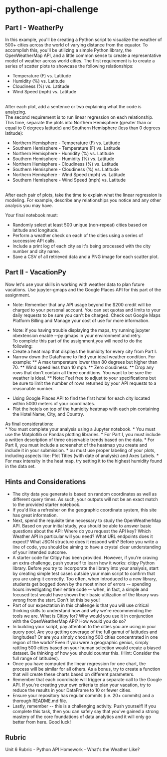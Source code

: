 # python-api-challenge
## Part I - WeatherPy
In this example, you'll be creating a Python script to visualize the weather of 500+ cities across the world of varying distance from the equator. To accomplish this, you'll be utilizing a simple Python library, the OpenWeatherMap API, and a little common sense to create a representative model of weather across world cities.
The first requirement is to create a series of scatter plots to showcase the following relationships:<br>

* Temperature (F) vs. Latitude
* Humidity (%) vs. Latitude
* Cloudiness (%) vs. Latitude
* Wind Speed (mph) vs. Latitude
<br>
After each plot, add a sentence or two explaining what the code is analyzing.<br>
The second requirement is to run linear regression on each relationship. This time, separate the plots into Northern Hemisphere (greater than or equal to 0 degrees latitude) and Southern Hemisphere (less than 0 degrees latitude):<br>

* Northern Hemisphere - Temperature (F) vs. Latitude
* Southern Hemisphere - Temperature (F) vs. Latitude
* Northern Hemisphere - Humidity (%) vs. Latitude
* Southern Hemisphere - Humidity (%) vs. Latitude
* Northern Hemisphere - Cloudiness (%) vs. Latitude
* Southern Hemisphere - Cloudiness (%) vs. Latitude
* Northern Hemisphere - Wind Speed (mph) vs. Latitude
* Southern Hemisphere - Wind Speed (mph) vs. Latitude

<br>
After each pair of plots, take the time to explain what the linear regression is modeling. For example, describe any relationships you notice and any other analysis you may have.
<br>

Your final notebook must:<br>
* Randomly select at least 500 unique (non-repeat) cities based on latitude and longitude.
* Perform a weather check on each of the cities using a series of successive API calls.
* Include a print log of each city as it's being processed with the city number and city name.
* Save a CSV of all retrieved data and a PNG image for each scatter plot.

## Part II - VacationPy
Now let's use your skills in working with weather data to plan future vacations. Use jupyter-gmaps and the Google Places API for this part of the assignment.<p>
* Note: Remember that any API usage beyond the $200 credit will be charged to your personal account. You can set quotas and limits to your daily requests to be sure you can't be charged. Check out Google Maps Platform Billing and Manage your cost of use for more information.<p>
* Note: if you having trouble displaying the maps, try running jupyter nbextension enable --py gmaps in your environment and retry.<br>
To complete this part of the assignment,you will need to do the following:<br>
* Create a heat map that displays the humidity for every city from Part I.
* Narrow down the DataFrame to find your ideal weather condition. For example:
** A max temperature lower than 80 degrees but higher than 70.
** Wind speed less than 10 mph.
** Zero cloudiness.
** Drop any rows that don't contain all three conditions. You want to be sure the weather is ideal.
** Note: Feel free to adjust to your specifications but be sure to limit the number of rows returned by your API requests to a reasonable number.
  <p>
* Using Google Places API to find the first hotel for each city located within 5000 meters of your coordinates.
* Plot the hotels on top of the humidity heatmap with each pin containing the Hotel Name, City, and Country.
<p>
As final considerations:<br>
* You must complete your analysis using a Jupyter notebook.
* You must use the Matplotlib or Pandas plotting libraries.
* For Part I, you must include a written description of three observable trends based on the data.
* For Part II, you must include a screenshot of the heatmap you create and include it in your submission.
* ou must use proper labeling of your plots, including aspects like: Plot Titles (with date of analysis) and Axes Labels.
* For max intensity in the heat map, try setting it to the highest humidity found in the data set.

## Hints and Considerations
* The city data you generate is based on random coordinates as well as different query times. As such, your outputs will not be an exact match to the provided starter notebook.
* If you'd like a refresher on the geographic coordinate system, this site has great information.
* Next, spend the requisite time necessary to study the OpenWeatherMap API. Based on your initial study, you should be able to answer basic questions about the API: Where do you request the API key? Which Weather API in particular will you need? What URL endpoints does it expect? What JSON structure does it respond with? Before you write a line of code, you should be aiming to have a crystal clear understanding of your intended outcome.
* A starter code for Citipy has been provided. However, if you're craving an extra challenge, push yourself to learn how it works: citipy Python library. Before you try to incorporate the library into your analysis, start by creating simple test cases outside your main script to confirm that you are using it correctly. Too often, when introduced to a new library, students get bogged down by the most minor of errors -- spending hours investigating their entire code -- when, in fact, a simple and focused test would have shown their basic utilization of the library was wrong from the start. Don't let this be you!
* Part of our expectation in this challenge is that you will use critical thinking skills to understand how and why we're recommending the tools we are. What is Citipy for? Why would you use it in conjunction with the OpenWeatherMap API? How would you do so?
* In building your script, pay attention to the cities you are using in your query pool. Are you getting coverage of the full gamut of latitudes and longitudes? Or are you simply choosing 500 cities concentrated in one region of the world? Even if you were a geographic genius, simply rattling 500 cities based on your human selection would create a biased dataset. Be thinking of how you should counter this. (Hint: Consider the full range of latitudes).
* Once you have computed the linear regression for one chart, the process will be similar for all others. As a bonus, try to create a function that will create these charts based on different parameters.
* Remember that each coordinate will trigger a separate call to the Google API. If you're creating your own criteria to plan your vacation, try to reduce the results in your DataFrame to 10 or fewer cities.
* Ensure your repository has regular commits (i.e. 20+ commits) and a thorough README.md file.
* Lastly, remember -- this is a challenging activity. Push yourself! If you complete this task, then you can safely say that you've gained a strong mastery of the core foundations of data analytics and it will only go better from here. Good luck!
## Rubric
Unit 6 Rubric - Python API Homework - What's the Weather Like?
